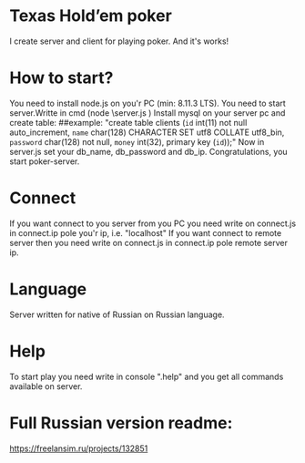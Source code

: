 # Texas Hold’em poker 
I create server and client for playing poker. And it's works!
# How to start?
 You need to install node.js on you'r PC (min: 8.11.3 LTS).
 You need to start server.Writte in cmd (node <path>\server.js )
 Install mysql on your server pc and create table: 
 ##example: "create table clients (`id` int(11) not null auto_increment, `name` char(128) CHARACTER SET utf8 COLLATE utf8_bin, `password` char(128) not null, `money` int(32), primary key (`id`));"
 Now in server.js set your db_name, db_password and db_ip. Congratulations, you start poker-server.
# Connect
 If you want connect to you server from you PC you need write on connect.js in connect.ip pole you'r ip, i.e. "localhost"
 If you want connect to remote server then you need write on connect.js in connect.ip pole remote server ip.
# Language
 Server written for native of Russian on Russian language.
# Help
 To start play you need write in console ".help" and you get all commands available on server.

# Full Russian version readme: 
https://freelansim.ru/projects/132851
